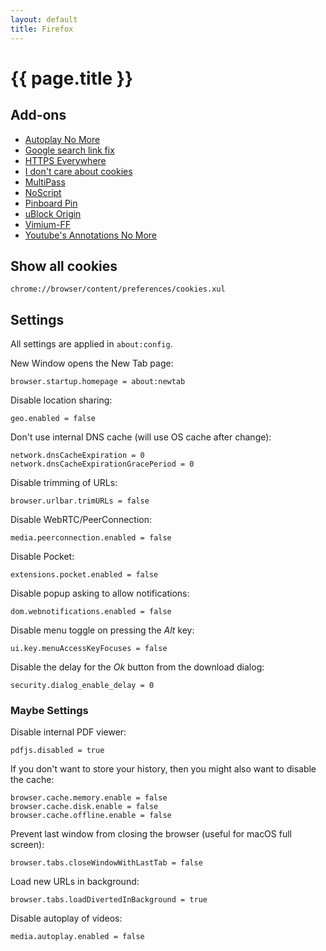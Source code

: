 ```yaml
---
layout: default
title: Firefox
---
```


# {{ page.title }}

## Add-ons

- [Autoplay No More](https://addons.mozilla.org/firefox/addon/autoplay-no-more/)
- [Google search link fix](https://addons.mozilla.org/firefox/addon/google-search-link-fix/)
- [HTTPS Everywhere](https://addons.mozilla.org/firefox/addon/https-everywhere/)
- [I don't care about cookies](https://addons.mozilla.org/firefox/addon/i-dont-care-about-cookies/)
- [MultiPass](https://addons.mozilla.org/firefox/addon/multipass/)
- [NoScript](https://addons.mozilla.org/firefox/addon/noscript/)
- [Pinboard Pin](https://addons.mozilla.org/firefox/addon/pinboard-pin/)
- [uBlock Origin](https://addons.mozilla.org/firefox/addon/ublock-origin/)
- [Vimium-FF](https://addons.mozilla.org/firefox/addon/vimium-ff/)
- [Youtube's Annotations No More](https://addons.mozilla.org/firefox/addon/youtubes-annotations-no-more/)

## Show all cookies

    chrome://browser/content/preferences/cookies.xul

## Settings

All settings are applied in `about:config`.

New Window opens the New Tab page:

    browser.startup.homepage = about:newtab

Disable location sharing:

    geo.enabled = false

Don't use internal DNS cache (will use OS cache after change):

    network.dnsCacheExpiration = 0
    network.dnsCacheExpirationGracePeriod = 0

Disable trimming of URLs:

    browser.urlbar.trimURLs = false

Disable WebRTC/PeerConnection:

    media.peerconnection.enabled = false

Disable Pocket:

    extensions.pocket.enabled = false

Disable popup asking to allow notifications:

    dom.webnotifications.enabled = false

Disable menu toggle on pressing the *Alt* key:

    ui.key.menuAccessKeyFocuses = false

Disable the delay for the *Ok* button from the download dialog:

    security.dialog_enable_delay = 0

### Maybe Settings

Disable internal PDF viewer:

    pdfjs.disabled = true

If you don't want to store your history, then you might also want to
disable the cache:

    browser.cache.memory.enable = false
    browser.cache.disk.enable = false
    browser.cache.offline.enable = false

Prevent last window from closing the browser (useful for macOS full screen):

    browser.tabs.closeWindowWithLastTab = false

Load new URLs in background:

    browser.tabs.loadDivertedInBackground = true

Disable autoplay of videos:

    media.autoplay.enabled = false

